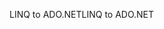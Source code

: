 <span data-ttu-id="d0d62-101">LINQ to ADO.NET</span><span class="sxs-lookup"><span data-stu-id="d0d62-101">LINQ to ADO.NET</span></span>